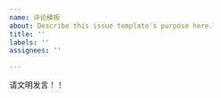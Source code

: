 ```yaml
---
name: 评论模板
about: Describe this issue template's purpose here.
title: ''
labels: ''
assignees: ''

---
```


请文明发言！！
